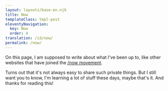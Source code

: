 ```yaml
---
layout: layouts/base-en.njk
title: Now
templateClass: tmpl-post
eleventyNavigation:
  key: Now
  order: 4
translation: /id/now/
permalink: /now/
---
```


On this page, I am supposed to write about what I've been up to, like other websites that have joined the [/now movement](https://nownownow.com).

Turns out that it's not always easy to share such private things. But I still want you to know, I'm learning a lot of stuff these days, maybe that's it. And thanks for reading this!
